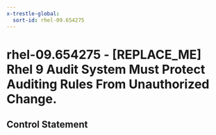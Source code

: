 ```yaml
---
x-trestle-global:
  sort-id: rhel-09.654275
---
```


# rhel-09.654275 - \[REPLACE_ME\] Rhel 9 Audit System Must Protect Auditing Rules From Unauthorized Change.

## Control Statement
